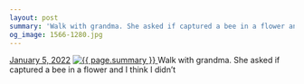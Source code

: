 ```yaml
---
layout: post
summary: 'Walk with grandma. She asked if captured a bee in a flower and I think I didn’t'
og_image: 1566-1280.jpg
---
```


<p>
  <time>
    <a href="/1566">January 5, 2022</a>
  </time>
  <a href="/1566">
    <img src="{{ site.assets_url }}/1566-640.jpg" srcset="{{ site.assets_url }}/1566-320.jpg 320w, {{ site.assets_url }}/1566-640.jpg 640w, {{ site.assets_url }}/1566-960.jpg 960w, {{ site.assets_url }}/1566-1280.jpg 1280w" sizes="(min-width: 700px) 50vw, calc(100vw - 2rem)" alt="{{ page.summary }}" />
  </a>
  <span>Walk with grandma. She asked if captured a bee in a flower and I think I didn’t</span>
</p>
